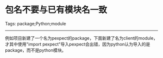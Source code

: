 # 包名不要与已有模块名一致
Tags: package;Python;module

------

例如项目新建了一个名为pexpect的package，下面新建了名为client的module，才其中使用"import pexpect"导入pexpect会出错，因为python认为导入的是package，而不是python模块。